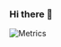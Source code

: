### Hi there 👋

![Metrics](https://metrics.lecoq.io/puria?template=classic&isocalendar=1&lines=1&stars=1&tweets=1&isocalendar.duration=full-year&stars.limit=4&tweets.attachments=true&tweets.limit=2&tweets.user=pna&config.timezone=Europe%2FRome&config.display=large)

<!--
**puria/puria** is a ✨ _special_ ✨ repository because its `README.md` (this file) appears on your GitHub profile.

Here are some ideas to get you started:

- 🔭 I’m currently working on ...
- 🌱 I’m currently learning ...
- 👯 I’m looking to collaborate on ...
- 🤔 I’m looking for help with ...
- 💬 Ask me about ...
- 📫 How to reach me: ...
- 😄 Pronouns: ...
- ⚡ Fun fact: ...
-->
